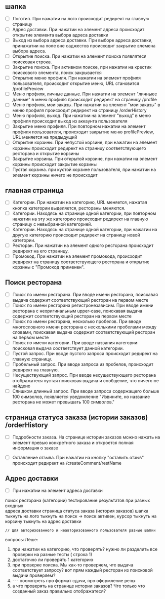 ## шапка
- [ ] Логотип. При нажатии на лого происходит редирект на главную страницу
- [ ] Адрес доставки. При нажатии на элемент адреса происходит открытие элемента выбора адреса доставки
- [ ] Выход из выбора адреса доставки. При выборе адреса доставки, принажатии на поле вне саджестов происходит закрытие элемена выбора адреса.
- [ ] Открытие поиска. При нажатии на элемент поиска появлятеся поисковая строка.
- [ ] Закрытие поиска. При активном поиске, при нажатии на крестик поискового элемента, поиск закрывается
- [ ] Открытие меню профиля. При нажатии на элемент профиля пользователя, происходит открытие меню, URL становится /profilePreview
- [ ] Меню профиля, личные данные. При нажатии на элемент "личныее данные" в меню профиля происходит редирект на страницу /profile
- [ ] Меню профиля, мои заказы. При нажатии на элемент "мои заказы" в меню профиля происходит редирект на страницу /orderHistory
- [ ] Меню профиля, выход. При нажатии на элемент "выход" в меню профиля происходит выход из аккаунта пользователя
- [ ] Закрытие меню профиля. При повторном нажатии на элемент профиля пользователя, происходит закрытие меню profilePreview, URL меняется на предыдущий
- [ ] Открытие корзины. При непустой корзине, при нажатии на элемент корзины происходит редирект на страницу соответствующего ресторана и открытие корзины
- [ ] Закрытие корзины. При открытой корзине, при нажатии на элемент корзины происходит закрытие корзины
- [ ] Пустая корзина. при кустой корзине пользователя, при нажатии на элемент корзины ничего не происходит

## главная страница  
- [ ] Категории. При нажатии на категорию, URL меняется, нажатая кнопка категории выделяется, рестораны меняются.
- [ ] Категории. Находясь на странице одной категории, при повторном нажатии на эту же категорию происходит редирект на главную страницу с невыбранной категорией.
- [ ] Категории. Находясь на странице одной категории, при нажатии на другую категорию происходит редирект на страницу новой категории.
- [ ] Ресторан. При нажатии на элемент одного ресторана происходит редирект на его страницу.
- [ ] Промокод. При нажатии на элемент промокода, происходит редирект на страницу соответствующего ресторана и открытие корзины с "Промокод применен".

## Поиск ресторана
- [ ] Поиск по имени ресторана. При вводе имени ресторана, поискавая выдача содержит соответствующий ресторан на первом месте
- [ ] Поиск по имени ресторана регистронезависим. При вводе имени ресторана с неоригинальным upper-case, поискавая выдача содержит соответствующий ресторан на первом месте
- [ ] Поиск по имени ресторана, несколько пробелов. При вводе многословного имени ресторана с несколькими пробелами между словами, поискавая выдача содержит соответствующий ресторан на первом месте
- [ ] Поиск по имени категории. При вводе названия категории поисковая выдача соответствует данной категории.
- [ ] Пустой запрос. При вводе пустого запроса происходит редирект на главную страницу.
- [ ] Пробельный запрос. При вводе запроса из пробелов, происходит редирект на главную.
- [ ] Несуществующий запрос. При вводе несуществующего ресторана отображатеся пустая поисковая выдача и сообщение, что ничего не найдено
- [ ] Слишком длинный запрос. При вводе запроса содержащего больше 100 символов, появляется уведомление "Извините, но название ресторана не может превышать 100 символов."

## страница статуса заказа (истории заказов) /orderHistory
- [ ] Подробности заказа. На странице истории заказов можно нажать на элемент превью конкретного заказа и откроется полная информация о заказе
- [ ] Оставление отзыва. При нажатии на кнопку "оставить отзыв" происходит редирект на /createComment/restName


## Адрес доставки
- [ ] При нажатии на элемент адреса доставки




		
поиск ресторана (категории)
тестирование результатов при разных входных					
адреса доставки
страница статуса заказа (история заказов) 
шапка
	тыкнуть на лого
	тыкнуть на поиск -> поиск активен, курсор
	тыкнуть на корзину
	тыкнуть на адрес доставки
	
	// для авторизованного и неавторизованного пользователя разные шапки

вопросы Лёше:
  1. при нажатии на категорию, что проверять? нужно ли разделить все проверки на разные тесты ( строка 1)
  2. достаточно ли проверять 1 категорию
  3. при проверке поиска. Мы как-то проверяем, что выдача соответствует запросу? вот прям каждый ресторан из поисковой выдачи проверяем?
  4. --- посмотреть про формат сдачи, про оформление репы
  5. а что проверять на странице истории заказов? Что только что созданный заказ правильно отображатеся?

